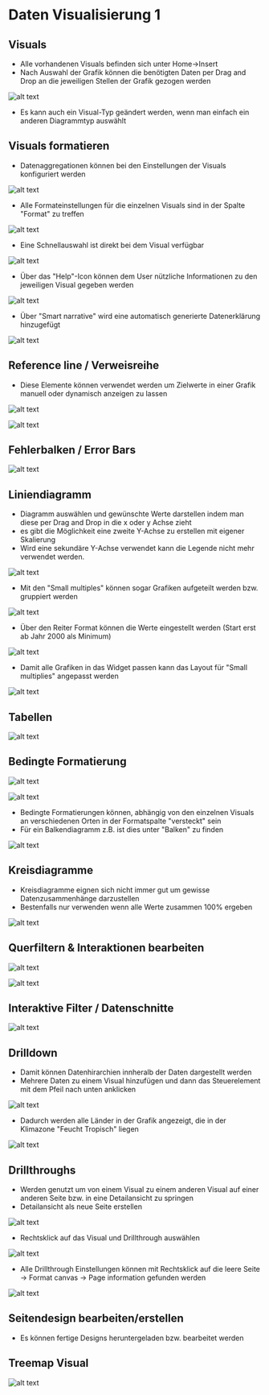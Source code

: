 # Daten Visualisierung 1

## Visuals

- Alle vorhandenen Visuals befinden sich unter Home->Insert
- Nach Auswahl der Grafik können die benötigten Daten per Drag and Drop an die jeweiligen Stellen der Grafik gezogen werden

![alt text](image.png)

- Es kann auch ein Visual-Typ geändert werden, wenn man einfach ein anderen Diagrammtyp auswählt

## Visuals formatieren

- Datenaggregationen können bei den Einstellungen der Visuals konfiguriert werden

![alt text](image-1.png)

- Alle Formateinstellungen für die einzelnen Visuals sind in der Spalte "Format" zu treffen

![alt text](image-2.png)

- Eine Schnellauswahl ist direkt bei dem Visual verfügbar

![alt text](image-3.png)

- Über das "Help"-Icon können dem User nützliche Informationen zu den jeweiligen Visual gegeben werden

![alt text](image-4.png)

- Über "Smart narrative" wird eine automatisch generierte Datenerklärung hinzugefügt

![alt text](image-5.png)

## Reference line / Verweisreihe

- Diese Elemente können verwendet werden um Zielwerte in einer Grafik manuell oder dynamisch anzeigen zu lassen

![alt text](image-6.png)

![alt text](image-7.png)

## Fehlerbalken / Error Bars

![alt text](image-8.png)

## Liniendiagramm

- Diagramm auswählen und gewünschte Werte darstellen indem man diese per Drag and Drop in die x oder y Achse zieht
- es gibt die Möglichkeit eine zweite Y-Achse zu erstellen mit eigener Skalierung
- Wird eine sekundäre Y-Achse verwendet kann die Legende nicht mehr verwendet werden.

![alt text](image-9.png)

- Mit den "Small multiples" können sogar Grafiken aufgeteilt werden bzw. gruppiert werden

![alt text](image-10.png)

- Über den Reiter Format können die Werte eingestellt werden (Start erst ab Jahr 2000 als Minimum)

![alt text](image-11.png)

- Damit alle Grafiken in das Widget passen kann das Layout für "Small multiplies" angepasst werden

![alt text](image-12.png)

## Tabellen

![alt text](image-13.png)

## Bedingte Formatierung

![alt text](image-14.png)

![alt text](image-15.png)

- Bedingte Formatierungen können, abhängig von den einzelnen Visuals an verschiedenen Orten in der Formatspalte "versteckt" sein
- Für ein Balkendiagramm z.B. ist dies unter "Balken" zu finden

![alt text](image-16.png)

## Kreisdiagramme

- Kreisdiagramme eignen sich nicht immer gut um gewisse Datenzusammenhänge darzustellen
- Bestenfalls nur verwenden wenn alle Werte zusammen 100% ergeben

![alt text](image-17.png)

## Querfiltern & Interaktionen bearbeiten

![alt text](image-18.png)

![alt text](image-19.png)

## Interaktive Filter / Datenschnitte

![alt text](image-20.png)

## Drilldown

- Damit können Datenhirarchien innheralb der Daten dargestellt werden
- Mehrere Daten zu einem Visual hinzufügen und dann das Steuerelement mit dem Pfeil nach unten anklicken

![alt text](image-21.png)

- Dadurch werden alle Länder in der Grafik angezeigt, die in der Klimazone "Feucht Tropisch" liegen

![alt text](image-23.png)

## Drillthroughs

- Werden genutzt um von einem Visual zu einem anderen Visual auf einer anderen Seite bzw. in eine Detailansicht zu springen
- Detailansicht als neue Seite erstellen

![alt text](image-24.png)

- Rechtsklick auf das Visual und Drillthrough auswählen

![alt text](image-25.png)

- Alle Drillthrough Einstellungen können mit Rechtsklick auf die leere Seite -> Format canvas -> Page information gefunden werden

![alt text](image-26.png)

## Seitendesign bearbeiten/erstellen

- Es können fertige Designs heruntergeladen bzw. bearbeitet werden

## Treemap Visual

![alt text](image-27.png)

